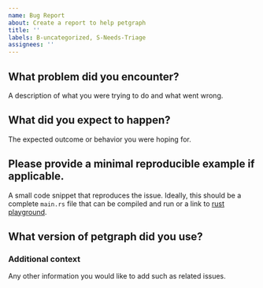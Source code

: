 ```yaml
---
name: Bug Report
about: Create a report to help petgraph
title: ''
labels: B-uncategorized, S-Needs-Triage
assignees: ''
---
```


## What problem did you encounter?

A description of what you were trying to do and what went wrong.

## What did you expect to happen?

The expected outcome or behavior you were hoping for.

## Please provide a minimal reproducible example if applicable.

A small code snippet that reproduces the issue. Ideally, this should be a complete `main.rs` file that can be compiled and run or a link to [rust playground](https://play.rust-lang.org/).

## What version of petgraph did you use?

### Additional context

Any other information you would like to add such as related issues.